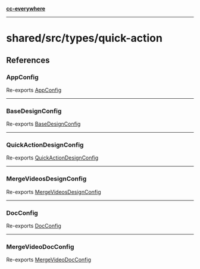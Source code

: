 [**cc-everywhere**](../../../../index.md)

***

# shared/src/types/quick-action

## References

<a id="appconfig"></a>

### AppConfig

Re-exports [AppConfig](app-config-types/interfaces/app-config.md)

***

<a id="basedesignconfig"></a>

### BaseDesignConfig

Re-exports [BaseDesignConfig](design-config-types/interfaces/base-design-config.md)

***

<a id="quickactiondesignconfig"></a>

### QuickActionDesignConfig

Re-exports [QuickActionDesignConfig](design-config-types/interfaces/quick-action-design-config.md)

***

<a id="mergevideosdesignconfig"></a>

### MergeVideosDesignConfig

Re-exports [MergeVideosDesignConfig](design-config-types/interfaces/merge-videos-design-config.md)

***

<a id="docconfig"></a>

### DocConfig

Re-exports [DocConfig](doc-config-types/interfaces/doc-config.md)

***

<a id="mergevideodocconfig"></a>

### MergeVideoDocConfig

Re-exports [MergeVideoDocConfig](doc-config-types/interfaces/merge-video-doc-config.md)

